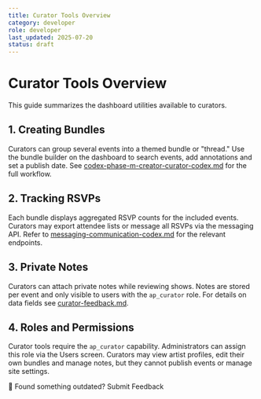 ```yaml
---
title: Curator Tools Overview
category: developer
role: developer
last_updated: 2025-07-20
status: draft
---
```

# Curator Tools Overview

This guide summarizes the dashboard utilities available to curators.

## 1. Creating Bundles
Curators can group several events into a themed bundle or "thread." Use the bundle builder on the dashboard to search events, add annotations and set a publish date. See [codex-phase-m-creator-curator-codex.md](codex-phase-m-creator-curator-codex.md) for the full workflow.

## 2. Tracking RSVPs
Each bundle displays aggregated RSVP counts for the included events. Curators may export attendee lists or message all RSVPs via the messaging API. Refer to [messaging-communication-codex.md](messaging-communication-codex.md) for the relevant endpoints.

## 3. Private Notes
Curators can attach private notes while reviewing shows. Notes are stored per event and only visible to users with the `ap_curator` role. For details on data fields see [curator-feedback.md](curator-feedback.md).

## 4. Roles and Permissions
Curator tools require the `ap_curator` capability. Administrators can assign this role via the Users screen. Curators may view artist profiles, edit their own bundles and manage notes, but they cannot publish events or manage site settings.

💬 Found something outdated? Submit Feedback
